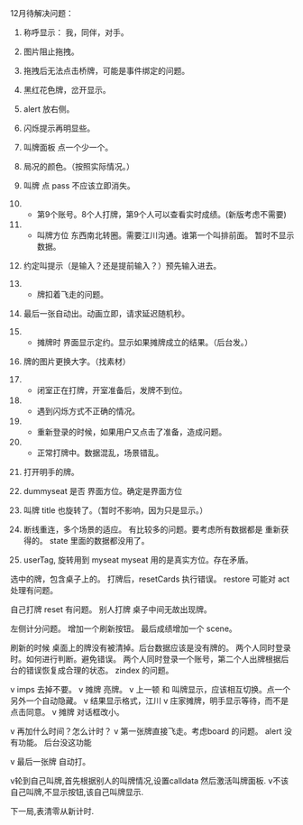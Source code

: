 12月待解决问题：

1. 称呼显示： 我，同伴，对手。 
1. 图片阻止拖拽。
1. 拖拽后无法点击桥牌，可能是事件绑定的问题。
1. 黑红花色牌，岔开显示。
1. alert 放右侧。
1. 闪烁提示再明显些。
1. 叫牌面板 点一个少一个。
1. 局况的颜色。（按照实际情况。）
1. 叫牌 点 pass 不应该立即消失。
1. * 第9个账号。8个人打牌，第9个人可以查看实时成绩。(新版考虑不需要)
1. * 叫牌方位 东西南北转圈。需要江川沟通。谁第一个叫排前面。
      暂时不显示数据。
1. 约定叫提示（是输入？还是提前输入？）预先输入进去。


1. * 牌扣着飞走的问题。
1. 最后一张自动出。动画立即，请求延迟随机秒。
1. * 摊牌时 界面显示定约。显示如果摊牌成立的结果。（后台发。）
1. 牌的图片更换大字。（找素材）



1. * 闭室正在打牌，开室准备后，发牌不到位。
1. * 遇到闪烁方式不正确的情况。
1. *  重新登录的时候，如果用户又点击了准备，造成问题。
1. * 正常打牌中。数据混乱，场景错乱。



1. 打开明手的牌。
1. dummyseat 是否 界面方位。确定是界面方位
1. 叫牌 title 也旋转了。（暂时不影响，因为只是显示。）

1. 断线重连，多个场景的适应。 有比较多的问题。要考虑所有数据都是 重新获得的。
      state 里面的数据都没用了。

1. userTag, 旋转用到 myseat myseat 用的是真实方位。存在矛盾。


选中的牌，包含桌子上的。
打牌后，resetCards 执行错误。
restore 可能对 act 处理有问题。

自己打牌 reset 有问题。
别人打牌 桌子中间无故出现牌。


左侧计分问题。
增加一个刷新按钮。
最后成绩增加一个 scene。


刷新的时候 桌面上的牌没有被清掉。后台数据应该是没有牌的。
两个人同时登录时。如何进行判断。避免错误。
两个人同时登录一个账号，第二个人出牌根据后台的错误恢复成合理的状态。
zindex 的问题。

v imps 去掉不要。
v 摊牌 亮牌。
v 上一顿 和 叫牌显示，应该相互切换。点一个另外一个自动隐藏。
v 结果显示格式，江川
v 庄家摊牌，明手显示等待，而不是点击同意。
v 摊牌 对话框改小。

v 再加什么时间？怎么计时？
v 第一张牌直接飞走。考虑board 的问题。
alert 没有功能。 后台没这功能

v 最后一张牌 自动打。


v轮到自己叫牌,首先根据别人的叫牌情况,设置calldata 然后激活叫牌面板.
v不该自己叫牌,不显示按钮,该自己叫牌显示.

下一局,表清零从新计时.